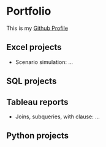 # Portfolio

This is my [Github Profile](https://github.com/dleony)

## Excel projects

* Scenario simulation: ... <Link>

## SQL projects


## Tableau reports

* Joins, subqueries, with clause: ... <Link>

## Python projects
